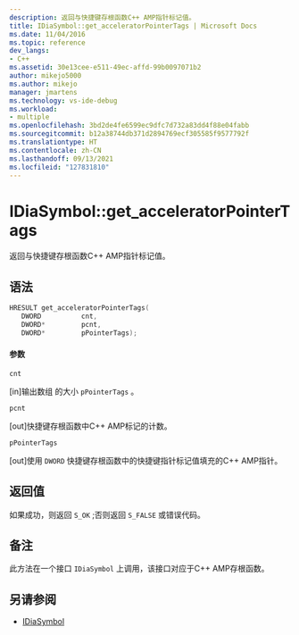 ```yaml
---
description: 返回与快捷键存根函数C++ AMP指针标记值。
title: IDiaSymbol::get_acceleratorPointerTags | Microsoft Docs
ms.date: 11/04/2016
ms.topic: reference
dev_langs:
- C++
ms.assetid: 30e13cee-e511-49ec-affd-99b0097071b2
author: mikejo5000
ms.author: mikejo
manager: jmartens
ms.technology: vs-ide-debug
ms.workload:
- multiple
ms.openlocfilehash: 3bd2de4fe6599ec9dfc7d732a83dd4f88e04fabb
ms.sourcegitcommit: b12a38744db371d2894769ecf305585f9577792f
ms.translationtype: HT
ms.contentlocale: zh-CN
ms.lasthandoff: 09/13/2021
ms.locfileid: "127831810"
---
```

# <a name="idiasymbolget_acceleratorpointertags"></a>IDiaSymbol::get_acceleratorPointerTags
返回与快捷键存根函数C++ AMP指针标记值。

## <a name="syntax"></a>语法

```C++
HRESULT get_acceleratorPointerTags(
   DWORD          cnt,
   DWORD*         pcnt,
   DWORD*         pPointerTags);
```

#### <a name="parameters"></a>参数
 `cnt`

[in]输出数组 的大小 `pPointerTags` 。

 `pcnt`

[out]快捷键存根函数中C++ AMP标记的计数。

 `pPointerTags`

[out]使用 `DWORD` 快捷键存根函数中的快捷键指针标记值填充的C++ AMP指针。

## <a name="return-value"></a>返回值
 如果成功，则返回 `S_OK` ;否则返回 `S_FALSE` 或错误代码。

## <a name="remarks"></a>备注
 此方法在一个接口 `IDiaSymbol` 上调用，该接口对应于C++ AMP存根函数。

## <a name="see-also"></a>另请参阅
- [IDiaSymbol](../../debugger/debug-interface-access/idiasymbol.md)
